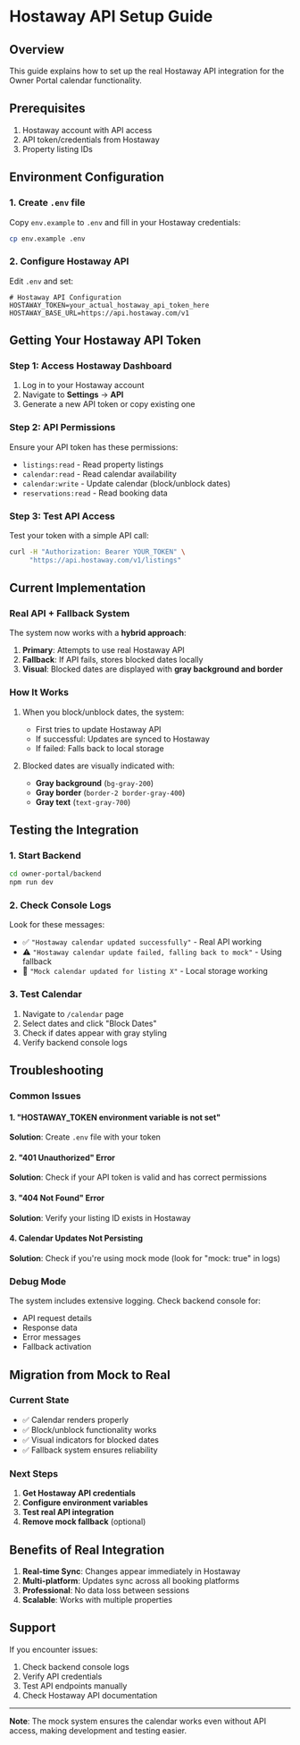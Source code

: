 # Hostaway API Setup Guide

## Overview
This guide explains how to set up the real Hostaway API integration for the Owner Portal calendar functionality.

## Prerequisites
1. Hostaway account with API access
2. API token/credentials from Hostaway
3. Property listing IDs

## Environment Configuration

### 1. Create `.env` file
Copy `env.example` to `.env` and fill in your Hostaway credentials:

```bash
cp env.example .env
```

### 2. Configure Hostaway API
Edit `.env` and set:

```env
# Hostaway API Configuration
HOSTAWAY_TOKEN=your_actual_hostaway_api_token_here
HOSTAWAY_BASE_URL=https://api.hostaway.com/v1
```

## Getting Your Hostaway API Token

### Step 1: Access Hostaway Dashboard
1. Log in to your Hostaway account
2. Navigate to **Settings** → **API**
3. Generate a new API token or copy existing one

### Step 2: API Permissions
Ensure your API token has these permissions:
- `listings:read` - Read property listings
- `calendar:read` - Read calendar availability
- `calendar:write` - Update calendar (block/unblock dates)
- `reservations:read` - Read booking data

### Step 3: Test API Access
Test your token with a simple API call:

```bash
curl -H "Authorization: Bearer YOUR_TOKEN" \
     "https://api.hostaway.com/v1/listings"
```

## Current Implementation

### Real API + Fallback System
The system now works with a **hybrid approach**:

1. **Primary**: Attempts to use real Hostaway API
2. **Fallback**: If API fails, stores blocked dates locally
3. **Visual**: Blocked dates are displayed with **gray background and border**

### How It Works
1. When you block/unblock dates, the system:
   - First tries to update Hostaway API
   - If successful: Updates are synced to Hostaway
   - If failed: Falls back to local storage
   
2. Blocked dates are visually indicated with:
   - **Gray background** (`bg-gray-200`)
   - **Gray border** (`border-2 border-gray-400`)
   - **Gray text** (`text-gray-700`)

## Testing the Integration

### 1. Start Backend
```bash
cd owner-portal/backend
npm run dev
```

### 2. Check Console Logs
Look for these messages:
- ✅ `"Hostaway calendar updated successfully"` - Real API working
- ⚠️ `"Hostaway calendar update failed, falling back to mock"` - Using fallback
- 📝 `"Mock calendar updated for listing X"` - Local storage working

### 3. Test Calendar
1. Navigate to `/calendar` page
2. Select dates and click "Block Dates"
3. Check if dates appear with gray styling
4. Verify backend console logs

## Troubleshooting

### Common Issues

#### 1. "HOSTAWAY_TOKEN environment variable is not set"
**Solution**: Create `.env` file with your token

#### 2. "401 Unauthorized" Error
**Solution**: Check if your API token is valid and has correct permissions

#### 3. "404 Not Found" Error
**Solution**: Verify your listing ID exists in Hostaway

#### 4. Calendar Updates Not Persisting
**Solution**: Check if you're using mock mode (look for "mock: true" in logs)

### Debug Mode
The system includes extensive logging. Check backend console for:
- API request details
- Response data
- Error messages
- Fallback activation

## Migration from Mock to Real

### Current State
- ✅ Calendar renders properly
- ✅ Block/unblock functionality works
- ✅ Visual indicators for blocked dates
- ✅ Fallback system ensures reliability

### Next Steps
1. **Get Hostaway API credentials**
2. **Configure environment variables**
3. **Test real API integration**
4. **Remove mock fallback** (optional)

## Benefits of Real Integration

1. **Real-time Sync**: Changes appear immediately in Hostaway
2. **Multi-platform**: Updates sync across all booking platforms
3. **Professional**: No data loss between sessions
4. **Scalable**: Works with multiple properties

## Support

If you encounter issues:
1. Check backend console logs
2. Verify API credentials
3. Test API endpoints manually
4. Check Hostaway API documentation

---

**Note**: The mock system ensures the calendar works even without API access, making development and testing easier.


